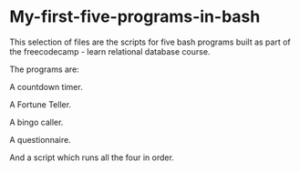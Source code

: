 # My-first-five-programs-in-bash

This selection of files are the scripts for five bash programs built as part of the freecodecamp - learn relational database course.

The programs are: 

A countdown timer.

A Fortune Teller.

A bingo caller.

A questionnaire. 

And a script which runs all the four in order.
